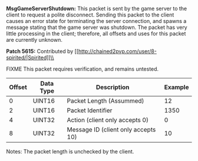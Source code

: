 **MsgGameServerShutdown:** This packet is sent by the game server to the client to request a polite disconnect. Sending this packet to the client causes an error state for terminating the server connection, and spawns a message stating that the game server was shutdown. The packet has very little processing in the client; therefore, all offsets and uses for this packet are currently unknown.

**Patch 5615:** Contributed by [[http://chained2pvp.com/user/8-spirited/|Spirited]]\\

FIXME This packet requires verification, and remains untested.

| Offset | Data Type | Description | Example |
|---|---|---|---|
| 0 | UINT16 | Packet Length (Assummed) | 12 |
| 2 | UINT16 | Packet Identifier | 1350 |
| 4 | UINT32 | Action (client only accepts 0) | 0 |
| 8 | UINT32 | Message ID (client only accepts 10) | 10 |

Notes: The packet length is unchecked by the client.
